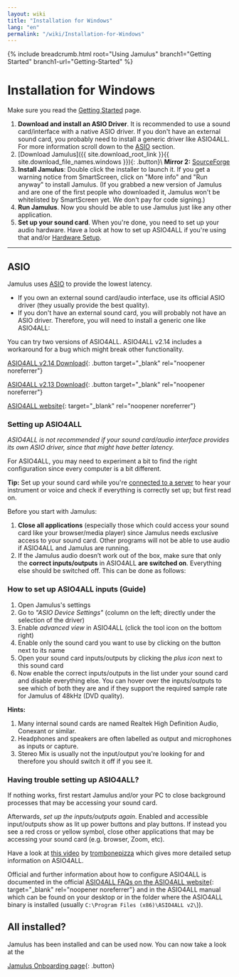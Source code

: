 ```yaml
---
layout: wiki
title: "Installation for Windows"
lang: "en"
permalink: "/wiki/Installation-for-Windows"
---
```


{% include breadcrumb.html root="Using Jamulus" branch1="Getting Started" branch1-url="Getting-Started" %}

# Installation for Windows
Make sure you read the [Getting Started](Getting-Started) page.
1. **Download and install an ASIO Driver**. It is recommended to use a sound card/interface with a native ASIO driver. If you don't have an external sound card, you probably need to install a generic driver like ASIO4ALL. For more information scroll down to the [ASIO](#asio) section.
1. [Download Jamulus]({{ site.download_root_link }}{{ site.download_file_names.windows }}){: .button}\\
**Mirror 2:** [SourceForge](https://sourceforge.net/projects/llcon/files/latest/download)
1. **Install Jamulus**: Double click the installer to launch it. If you get a warning notice from SmartScreen, click on "More info" and "Run anyway" to install Jamulus. (If you grabbed a new version of Jamulus and are one of the first people who downloaded it, Jamulus won't be whitelisted by SmartScreen yet. We don't pay for code signing.)
1. **Run Jamulus**. Now you should be able to use Jamulus just like any other application.
1. **Set up your sound card**. When you're done, you need to set up your audio hardware. Have a look at how to set up ASIO4ALL if you're using that and/or [Hardware Setup](Hardware-Setup).

***

## ASIO
Jamulus uses [ASIO](https://en.wikipedia.org/wiki/Audio_Stream_Input/Output) to provide the lowest latency.
* If you own an external sound card/audio interface, use its official ASIO driver (they usually provide the best quality).
* If you don't have an external sound card, you will probably not have an ASIO driver. Therefore, you will need to install a generic one like ASIO4ALL:

You can try two versions of ASIO4ALL. ASIO4ALL v2.14 includes a workaround for a bug which might break other functionality.

[ASIO4ALL v2.14 Download](https://github.com/jamulussoftware/assets/raw/main/ASIO4ALL/v2.14/ASIO4ALL_2_14_English.exe){: .button target="_blank" rel="noopener noreferrer"}

[ASIO4ALL v2.13 Download](https://github.com/jamulussoftware/assets/raw/main/ASIO4ALL/v2.13/ASIO4ALL_2_13_English.exe){: .button target="_blank" rel="noopener noreferrer"}

[ASIO4ALL website](https://www.asio4all.org/){: target="_blank" rel="noopener noreferrer"}


### Setting up ASIO4ALL
*ASIO4ALL is not recommended if your sound card/audio interface provides its own ASIO driver, since that might have better latency.*

For ASIO4ALL, you may need to experiment a bit to find the right configuration since every computer is a bit different.

**Tip:** Set up your sound card while you're [connected to a server](Onboarding#2-connecting-to-a-server) to hear your instrument or voice and check if everything is correctly set up; but first read on.


Before you start with Jamulus:
1. **Close all applications** (especially those which could access your sound card like your browser/media player) since Jamulus needs exclusive access to your sound card. Other programs will not be able to use audio if ASIO4ALL and Jamulus are running.
1. If the Jamulus audio doesn’t work out of the box, make sure that only the **correct inputs/outputs** in ASIO4ALL **are switched on**. Everything else should be switched off. This can be done as follows:

### How to set up ASIO4ALL inputs (Guide)

1. Open Jamulus's settings
1. Go to _"ASIO Device Settings"_ (column on the left; directly under the selection of the driver)
1. Enable _advanced view_ in ASIO4ALL (click the tool icon on the bottom right)
1. Enable only the sound card you want to use by clicking on the button next to its name
1. Open your sound card inputs/outputs by clicking the _plus icon_ next to this sound card
1. Now enable the correct inputs/outputs in the list under your sound card and disable everything else. You can hover over the inputs/outputs to see which of both they are and if they support the required sample rate for Jamulus of 48kHz (DVD quality).

**Hints:**
1. Many internal sound cards are named Realtek High Definition Audio, Conexant or similar.
1. Headphones and speakers are often labelled as output and microphones as inputs or capture.
1. Stereo Mix is usually not the input/output you're looking for and therefore you should switch it off if you see it.

### Having trouble setting up ASIO4ALL?

If nothing works, first restart Jamulus and/or your PC to close background processes that may be accessing your sound card.

Afterwards, *set up the inputs/outputs again*. Enabled and accessible input/outputs show as lit up power buttons and play buttons. If instead you see a red cross or yellow symbol, close other applications that may be accessing your sound card (e.g. browser, Zoom, etc).

Have a look at [this video](https://youtu.be/_GzOsitVgLI) by [trombonepizza](https://github.com/trombonepizza) which gives more detailed setup information on ASIO4ALL.

Official and further information about how to configure ASIO4ALL is documented in the official [ASIO4ALL FAQs on the ASIO4ALL website](https://www.asio4all.org/index.php/help/faq/){: target="_blank" rel="noopener noreferrer"} and in the ASIO4ALL manual which can be found on your desktop or in the folder where the ASIO4ALL binary is installed (usually `C:\Program Files (x86)\ASIO4ALL v2\`)).

## All installed?

Jamulus has been installed and can be used now. You can now take a look at the

[Jamulus Onboarding page](Onboarding){: .button}
